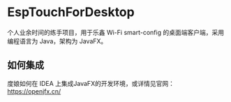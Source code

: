 # EspTouchForDesktop
个人业余时间的练手项目，用于乐鑫 Wi-Fi smart-config 的桌面端客户端，采用编程语言为 Java，架构为 JavaFX。

## 如何集成

度娘如何在 IDEA 上集成JavaFX的开发环境，或详情见官网：https://openjfx.cn/

